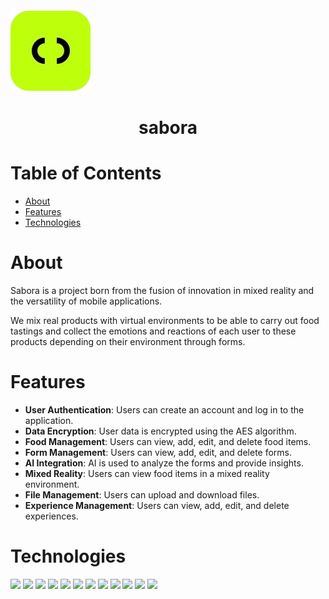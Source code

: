 <h1 align="center">
  <br>
</h1>


![sabora](Server/src/main/resources/sabora-logo.png)

<h1 align="center">
  sabora
  <br>
</h1>

# Table of Contents
- [About](#about)
- [Features](#features)
- [Technologies](#technologies)


# About
Sabora is a project born from the fusion of innovation in mixed reality and the versatility of mobile applications.

We mix real products with virtual environments to be able to carry out food tastings and collect the emotions and reactions of each user to these products depending on their environment through forms.


# Features
- **User Authentication**: Users can create an account and log in to the application.
- **Data Encryption**: User data is encrypted using the AES algorithm.
- **Food Management**: Users can view, add, edit, and delete food items.
- **Form Management**: Users can view, add, edit, and delete forms.
- **AI Integration**: AI is used to analyze the forms and provide insights.
- **Mixed Reality**: Users can view food items in a mixed reality environment.
- **File Management**: Users can upload and download files.
- **Experience Management**: Users can view, add, edit, and delete experiences.
 

# Technologies
<img src="https://img.shields.io/badge/Java-ED8B00?style=for-the-badge&logo=openjdk&logoColor=white">
<img src="https://img.shields.io/badge/Spring-6DB33F?style=for-the-badge&logo=spring&logoColor=white">
<img src="https://img.shields.io/badge/Swagger-85EA2D?style=for-the-badge&logo=Swagger&logoColor=white">
<img src="https://img.shields.io/badge/Junit5-25A162?style=for-the-badge&logo=junit5&logoColor=white">
<img src="https://img.shields.io/badge/Nginx-009639?style=for-the-badge&logo=nginx&logoColor=white">
<img src="https://img.shields.io/badge/apache_maven-C71A36?style=for-the-badge&logo=apachemaven&logoColor=white">
<img src="https://img.shields.io/badge/MySQL-005C84?style=for-the-badge&logo=mysql&logoColor=white">
<img src="https://img.shields.io/badge/rabbitmq-%23FF6600.svg?&style=for-the-badge&logo=rabbitmq&logoColor=white">
<img src="https://img.shields.io/badge/Postman-FF6C37?style=for-the-badge&logo=postman&logoColor=white">
<img src="https://img.shields.io/badge/GIT-E44C30?style=for-the-badge&logo=git&logoColor=white">
<img src="https://img.shields.io/badge/Grafana-F2F4F9?style=for-the-badge&logo=grafana&logoColor=orange&labelColor=F2F4F9">
<img src="https://img.shields.io/badge/Prometheus-000000?style=for-the-badge&logo=prometheus&labelColor=000000">